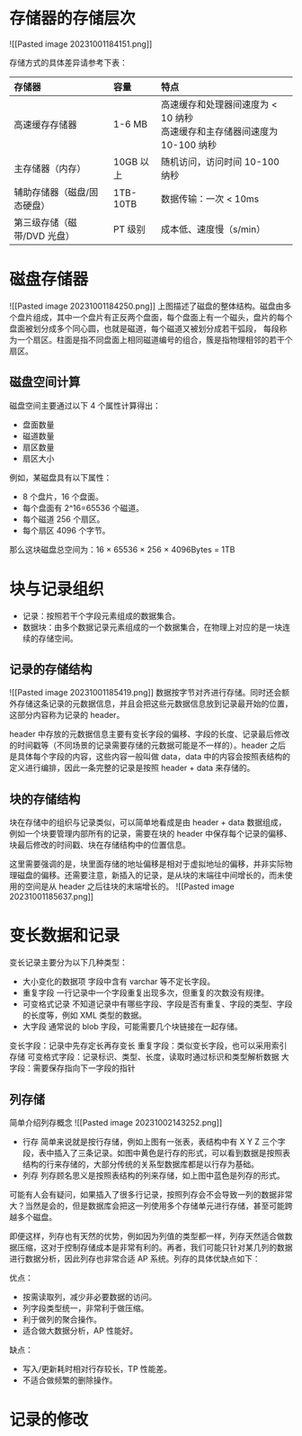 # 存储器的存储层次
![[Pasted image 20231001184151.png]]

存储方式的具体差异请参考下表：

|存储器|容量|特点|
|:--|:--|:--|
|高速缓存存储器|1-6 MB|高速缓存和处理器间速度为 < 10 纳秒<br>高速缓存和主存储器间速度为 10-100 纳秒|
|主存储器（内存）|10GB 以上|随机访问，访问时间 10-100 纳秒|
|辅助存储器（磁盘/固态硬盘）|1TB-10TB|数据传输：一次 < 10ms|
|第三级存储（磁带/DVD 光盘）|PT 级别|成本低、速度慢（s/min）|

# 磁盘存储器
![[Pasted image 20231001184250.png]]
上图描述了磁盘的整体结构。磁盘由多个盘片组成，其中一个盘片有正反两个盘面，每个盘面上有一个磁头，盘片的每个盘面被划分成多个同心圆，也就是磁道，每个磁道又被划分成若干弧段， 每段称为一个扇区。柱面是指不同盘面上相同磁道编号的组合，簇是指物理相邻的若干个扇区。

## 磁盘空间计算
磁盘空间主要通过以下 4 个属性计算得出：
- 盘面数量
- 磁道数量
- 扇区数量
- 扇区大小

例如，某磁盘具有以下属性：
- 8 个盘片，16 个盘面。
- 每个盘面有 2^16=65536 个磁道。
- 每个磁道 256 个扇区。
- 每个扇区 4096 个字节。

那么这块磁盘总空间为：16 × 65536 × 256 × 4096Bytes = 1TB

# 块与记录组织
- 记录：按照若干个字段元素组成的数据集合。
- 数据块：由多个数据记录元素组成的一个数据集合，在物理上对应的是一块连续的存储空间。

## 记录的存储结构
![[Pasted image 20231001185419.png]]
数据按字节对齐进行存储。同时还会额外存储这条记录的元数据信息，并且会把这些元数据信息放到记录最开始的位置，这部分内容称为记录的 header。

header 中存放的元数据信息主要有变长字段的偏移、字段的长度、记录最后修改的时间戳等（不同场景的记录需要存储的元数据可能是不一样的）。header 之后是具体每个字段的内容，这些内容一般叫做 data，data 中的内容会按照表结构的定义进行编排，因此一条完整的记录是按照 header + data 来存储的。

## 块的存储结构
块在存储中的组织与记录类似，可以简单地看成是由 header + data 数据组成，例如一个块要管理内部所有的记录，需要在块的 header 中保存每个记录的偏移、块最后修改的时间戳、块在存储结构中的位置信息。

这里需要强调的是，块里面存储的地址偏移是相对于虚拟地址的偏移，并非实际物理磁盘的偏移。还需要注意，新插入的记录，是从块的末端往中间增长的，而未使用的空间是从 header 之后往块的末端增长的。
![[Pasted image 20231001185637.png]]

# 变长数据和记录
变长记录主要分为以下几种类型：
- 大小变化的数据项
    字段中含有 varchar 等不定长字段。
- 重复字段
    一行记录中一个字段重复出现多次，但重复的次数没有规律。
- 可变格式记录
    不知道记录中有哪些字段、字段是否有重复、字段的类型、字段的长度等，例如 XML 类型的数据。
- 大字段
    通常说的 blob 字段，可能需要几个块链接在一起存储。

变长字段：记录中先存定长再存变长
重复字段：类似变长字段，也可以采用索引存储
可变格式字段：记录标识、类型、长度，读取时通过标识和类型解析数据
大字段：需要保存指向下一字段的指针

## 列存储
简单介绍列存概念
![[Pasted image 20231002143252.png]]
- 行存
    简单来说就是按行存储，例如上图有一张表，表结构中有 X Y Z 三个字段，表中插入了三条记录。如图中黄色是行存的形式，可以看到数据是按照表结构的行来存储的，大部分传统的关系型数据库都是以行存为基础。
- 列存
    列存顾名思义是按照表结构的列来存储，如上图中蓝色是列存的形式。

可能有人会有疑问，如果插入了很多行记录，按照列存会不会导致一列的数据非常大？当然是会的，但是数据库会把这一列使用多个存储单元进行存储，甚至可能跨越多个磁盘。

即便这样，列存也有天然的优势，例如因为列值的类型都一样，列存天然适合做数据压缩，这对于控制存储成本是非常有利的。再者，我们可能只针对某几列的数据进行数据分析，因此列存也非常合适 AP 系统。列存的具体优缺点如下：

优点：
- 按需读取列，减少非必要数据的访问。
- 列字段类型统一，非常利于做压缩。
- 利于做列的聚合操作。
- 适合做大数据分析，AP 性能好。

缺点：
- 写入/更新耗时相对行存较长，TP 性能差。
- 不适合做频繁的删除操作。

# 记录的修改
